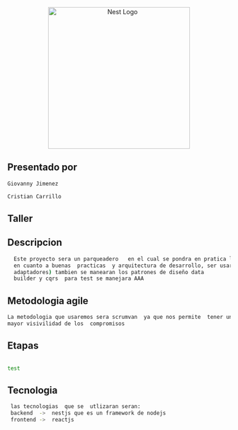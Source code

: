 <p align="center">
  <a href="http://nestjs.com/" target="blank"><img src="https://nestjs.com/img/logo_text.svg" width="320" alt="Nest  Logo" /></a>
</p>



## Presentado por
  ```bash
Giovanny Jimenez

Cristian Carrillo

  ```
  
  ## Taller

  ## Descripcion

  ```bash
    Este proyecto sera un parqueadero   en el cual se pondra en pratica lo ultimo  
    en cuanto a buenas  practicas  y arquitectura de desarrollo, ser usara arquitectura hexagonal (puertos y 
    adaptadores) tambien se manearan los patrones de diseño data 
    builder y cqrs  para test se manejara AAA 

  ```

  ## Metodologia agile

   ```bash
   La metodologia que usaremos sera scrumvan  ya que nos permite  tener una 
   mayor visivilidad de los  compromisos

  ```

  ## Etapas 

  ```bash

 test

 ```
  ## Tecnologia


```bash
 las tecnologias  que se  utlizaran seran:
 backend  ->  nestjs que es un framework de nodejs
 frontend ->  reactjs 

```
